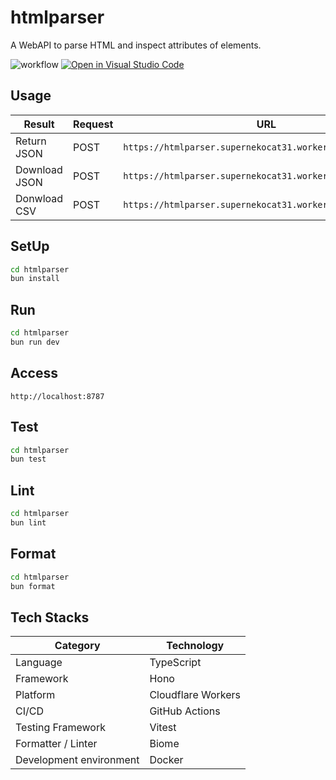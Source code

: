 # htmlparser

A WebAPI to parse HTML and inspect attributes of elements.

![workflow](https://github.com/superneko160/htmlparser-backend/actions/workflows/deploy.yml/badge.svg)
[![Open in Visual Studio Code](https://img.shields.io/static/v1?logo=visualstudiocode&label=&message=Open%20in%20Visual%20Studio%20Code&labelColor=2c2c32&color=007acc&logoColor=007acc)](https://open.vscode.dev/superneko160/htmlparser-backend)


## Usage

| Result | Request | URL |
| ---- | ---- | ---- |
| Return JSON | POST | ```https://htmlparser.supernekocat31.workers.dev/parse``` |
| Download JSON | POST | ```https://htmlparser.supernekocat31.workers.dev/parse/json``` |
| Donwload CSV | POST | ```https://htmlparser.supernekocat31.workers.dev/parse/csv``` |

## SetUp

```bash
cd htmlparser
bun install
```

## Run

```bash
cd htmlparser
bun run dev
```

## Access

```
http://localhost:8787
```

## Test

```bash
cd htmlparser
bun test
```

## Lint
```bash
cd htmlparser
bun lint
```

## Format
```bash
cd htmlparser
bun format
```

## Tech Stacks

| Category | Technology |
| ---- | ---- |
| Language | TypeScript |
| Framework | Hono |
| Platform | Cloudflare Workers |
| CI/CD | GitHub Actions |
| Testing Framework | Vitest |
| Formatter / Linter | Biome |
| Development environment | Docker |
